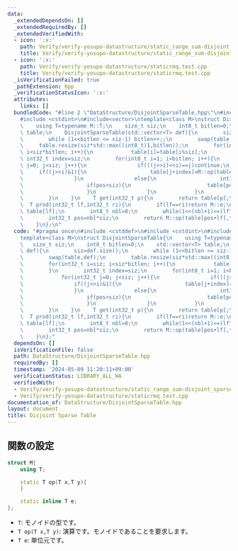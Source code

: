 ```yaml
---
data:
  _extendedDependsOn: []
  _extendedRequiredBy: []
  _extendedVerifiedWith:
  - icon: ':x:'
    path: Verify/verify-yosupo-datastructure/static_range_sum-disjoint_sparse_table.test.cpp
    title: Verify/verify-yosupo-datastructure/static_range_sum-disjoint_sparse_table.test.cpp
  - icon: ':x:'
    path: Verify/verify-yosupo-datastructure/staticrmq.test.cpp
    title: Verify/verify-yosupo-datastructure/staticrmq.test.cpp
  _isVerificationFailed: true
  _pathExtension: hpp
  _verificationStatusIcon: ':x:'
  attributes:
    links: []
  bundledCode: "#line 2 \"DataStructure/DisjointSparseTable.hpp\"\n#include <cstddef>\n\
    #include <cstdint>\n#include<vector>\ntemplate<class M>\nstruct DisjointSparseTable{\n\
    \    using T=typename M::T;\n    size_t siz;\n    int8_t bitlen=0;\n    std::vector<T>\
    \ table;\n    DisjointSparseTable(std::vector<T> def){\n        siz=def.size();\n\
    \        while (1<<bitlen <= siz-1) bitlen++;;\n        swap(table,def);\n   \
    \     table.resize(siz*std::max((int8_t)1,bitlen));\n        for(int32_t i=siz;\
    \ i<siz*bitlen; i++){\n            table[i]=table[i%siz];\n        }\n       \
    \ int32_t index=siz;\n        for(int8_t i=1; i<bitlen; i++){\n            for(int32_t\
    \ j=0; j<siz; j++){\n                if(((j>>i)<<i)==j)continue;\n           \
    \     if((j>>i)&1){\n                    table[j+index]=M::op(table[j-1+index],table[j,index]);\n\
    \                }\n                else{\n                    int32_t pos=((j>>i)<<i)+((1<<i)-1)-(j&((1<<i)-1));\n\
    \                    if(pos<siz){\n                        table[pos+index]=M::op(table[pos+index],table[pos+1+index]);\n\
    \                    }\n                }\n            }\n            index+=siz;\n\
    \        }\n    }\n    T get(int32_t p){\n        return table[p];\n    }\n  \
    \  T prod(int32_t lf,int32_t ri){\n        if(lf==ri)return M::e;\n        if(lf+1==ri)return\
    \ table[lf];\n        int8_t nbl=0;\n        while(1<<(nbl+1)<=(lf^(ri-1)))nbl++;\n\
    \        int32_t pos=nbl*siz;\n        return M::op(table[pos+lf],table[pos+ri-1]);\n\
    \    }\n};\n"
  code: "#pragma once\n#include <cstddef>\n#include <cstdint>\n#include<vector>\n\
    template<class M>\nstruct DisjointSparseTable{\n    using T=typename M::T;\n \
    \   size_t siz;\n    int8_t bitlen=0;\n    std::vector<T> table;\n    DisjointSparseTable(std::vector<T>\
    \ def){\n        siz=def.size();\n        while (1<<bitlen <= siz-1) bitlen++;;\n\
    \        swap(table,def);\n        table.resize(siz*std::max((int8_t)1,bitlen));\n\
    \        for(int32_t i=siz; i<siz*bitlen; i++){\n            table[i]=table[i%siz];\n\
    \        }\n        int32_t index=siz;\n        for(int8_t i=1; i<bitlen; i++){\n\
    \            for(int32_t j=0; j<siz; j++){\n                if(((j>>i)<<i)==j)continue;\n\
    \                if((j>>i)&1){\n                    table[j+index]=M::op(table[j-1+index],table[j,index]);\n\
    \                }\n                else{\n                    int32_t pos=((j>>i)<<i)+((1<<i)-1)-(j&((1<<i)-1));\n\
    \                    if(pos<siz){\n                        table[pos+index]=M::op(table[pos+index],table[pos+1+index]);\n\
    \                    }\n                }\n            }\n            index+=siz;\n\
    \        }\n    }\n    T get(int32_t p){\n        return table[p];\n    }\n  \
    \  T prod(int32_t lf,int32_t ri){\n        if(lf==ri)return M::e;\n        if(lf+1==ri)return\
    \ table[lf];\n        int8_t nbl=0;\n        while(1<<(nbl+1)<=(lf^(ri-1)))nbl++;\n\
    \        int32_t pos=nbl*siz;\n        return M::op(table[pos+lf],table[pos+ri-1]);\n\
    \    }\n};"
  dependsOn: []
  isVerificationFile: false
  path: DataStructure/DisjointSparseTable.hpp
  requiredBy: []
  timestamp: '2024-05-09 11:20:11+09:00'
  verificationStatus: LIBRARY_ALL_WA
  verifiedWith:
  - Verify/verify-yosupo-datastructure/static_range_sum-disjoint_sparse_table.test.cpp
  - Verify/verify-yosupo-datastructure/staticrmq.test.cpp
documentation_of: DataStructure/DisjointSparseTable.hpp
layout: document
title: Disjoint Sparse Table
---
```


## 関数の設定
```cpp
struct M{
    using T;

    static T op(T x,T y){
    }

    static inline T e;
};
```
* `T`: モノイドの型です。
* `T op(T x,T y)`: 演算です。モノイドであることを要求します。
* `T e`: 単位元です。